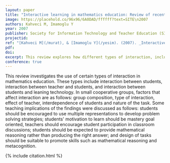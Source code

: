 ```yaml
---
layout: paper
title: "Interactive learning in mathematics education: Review of recent literature"
image: https://placehold.co/96x96/6A0DAD/ffffff?text=SITE\n2007
authors: Kahveci M, Imamoglu Y
year: 2007
publisher: Society for Information Technology and Teacher Education (SITE)
projectid:
ref: "[Kahveci M](/murat), & [Imamoglu Y](/yesim). (2007). _Interactive learning in mathematics education: Review of recent literature_. Paper presented at the Society for Information Technology and Teacher Education (SITE). San Antonio, USA. March 5 - 9, 2007."
pdf:
doi:
excerpt: This review explores how different types of interaction, including student-teacher and student-technology, are used in mathematics education.  
conference: true
---
```


This review investigates the use of certain types of interaction in mathematics education. These types
include interaction between students, interaction between teacher and students, and interaction between
students and leaning technology. In small cooperative groups, factors that affect interaction are as
follows: group composition, type of interaction, effect of teacher, interdependence of students and nature
of the task. Some teaching implications of the findings were discussed as follows: students should be
encouraged to use multiple representations to develop problem solving strategies; students' motivation to
learn should be mastery goal oriented, teachers should encourage student participation in classroom
discussions; students should be expected to provide mathematical reasoning rather than producing the
right answer; and design of tasks should be suitable to promote skills such as mathematical reasoning
and metacognition.

{% include citation.html %}